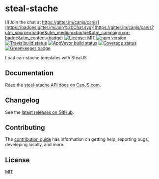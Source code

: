 # steal-stache

[![Join the chat at https://gitter.im/canjs/canjs](https://badges.gitter.im/Join%20Chat.svg)](https://gitter.im/canjs/canjs?utm_source=badge&utm_medium=badge&utm_campaign=pr-badge&utm_content=badge)
[![License: MIT](https://img.shields.io/badge/License-MIT-blue.svg)](https://github.com/canjs/steal-stache/blob/master/LICENSE.md)
[![npm version](https://badge.fury.io/js/steal-stache.svg)](https://www.npmjs.com/package/steal-stache)
[![Travis build status](https://travis-ci.org/canjs/steal-stache.svg?branch=master)](https://travis-ci.org/canjs/steal-stache)
[![AppVeyor build status](https://ci.appveyor.com/api/projects/status/github/canjs/steal-stache?branch=master&svg=true)](https://ci.appveyor.com/project/matthewp/steal-stache)
[![Coverage status](https://coveralls.io/repos/github/canjs/steal-stache/badge.svg?branch=master)](https://coveralls.io/github/canjs/steal-stache?branch=master)
[![Greenkeeper badge](https://badges.greenkeeper.io/canjs/steal-stache.svg)](https://greenkeeper.io/)

Load can-stache templates with StealJS

## Documentation

Read the [steal-stache API docs on CanJS.com](https://canjs.com/doc/steal-stache.html).

## Changelog

See the [latest releases on GitHub](https://github.com/canjs/steal-stache/releases).

## Contributing

The [contribution guide](https://github.com/canjs/steal-stache/blob/master/CONTRIBUTING.md) has information on getting help, reporting bugs, developing locally, and more.

## License

[MIT](https://github.com/canjs/steal-stache/blob/master/LICENSE.md)

